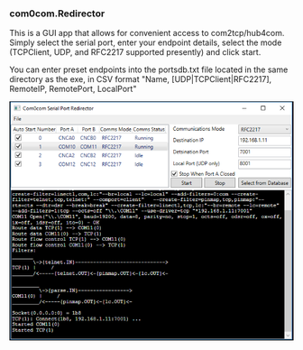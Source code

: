 ### com0com.Redirector
This is a GUI app that allows for convenient access to com2tcp/hub4com.  Simply select the serial port, enter your endpoint details, select the mode (TCPClient, UDP, and RFC2217 supported presently) and click start.

You can enter preset endpoints into the portsdb.txt file located in the same directory as the exe, in CSV format "Name, [UDP|TCPClient|RFC2217], RemoteIP, RemotePort, LocalPort"

![Preview](/Preview.png)
